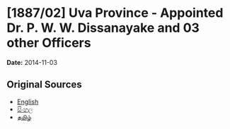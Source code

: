 # [1887/02] Uva Province - Appointed Dr. P. W. W. Dissanayake and 03 other Officers

**Date:** 2014-11-03

## Original Sources

- [English](https://documents.gov.lk/view/extra-gazettes/2014/11/1887-02_E.pdf)
- [සිංහල](https://documents.gov.lk/view/extra-gazettes/2014/11/1887-02_S.pdf)
- [தமிழ்](https://documents.gov.lk/view/extra-gazettes/2014/11/1887-02_T.pdf)
